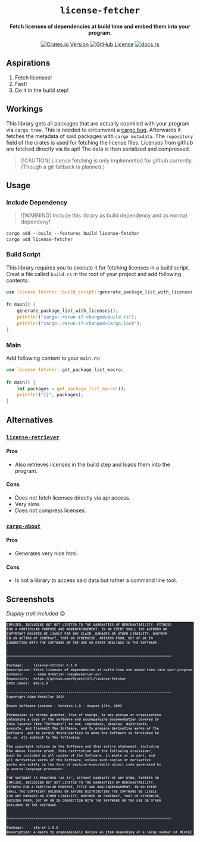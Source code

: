 <div align="center">

# `license-fetcher`
**Fetch licenses of dependencies at build time and embed them into your program.**

[![Crates.io Version](https://img.shields.io/crates/v/license-fetcher)](https://crates.io/crates/license-fetcher)
[![GitHub License](https://img.shields.io/github/license/WyvernIXTL/license-fetcher)](https://github.com/WyvernIXTL/license-fetcher/blob/main/LICENSE)
[![docs.rs](https://img.shields.io/docsrs/license-fetcher)](https://docs.rs/license-fetcher)

</div>

## Aspirations

1. Fetch licenses!
2. Fast!
3. Do it in the build step!


## Workings

This library gets all packages that are actually copmiled with your program via `cargo tree`.
This is needed to circumvent a [cargo bug](https://github.com/rust-lang/cargo/issues/10801).
Afterwards it fetches the metadata of said packages with `cargo metadata`.
The `repository` field of the crates is used for fetching the license files.
Licenses from github are fetched directly via its api!
The data is then serialized and compressed.

> [!CAUTION] License fetching is only implemented for github currently. (Though a git fallback is planned.)


## Usage

### Include Dependency

> ![WARNING] Include this library as build dependency and as normal dependeny!

```
cargo add --build --features build license-fetcher
cargo add license-fetcher
```

### Build Script

This library requires you to execute it for fetching licenses in a build script.
Creat a file called `build.rs` in the root of your project and add following contents:
```rust
use license_fetcher::build_script::generate_package_list_with_licenses;

fn main() {
    generate_package_list_with_licenses();
    println!("cargo::rerun-if-changed=build.rs");
    println!("cargo::rerun-if-changed=Cargo.lock");
}
```

### Main

Add following content to your `main.rs`:
```rust
use license_fetcher::get_package_list_macro;

fn main() {
    let packages = get_package_list_macro!();
    println!("{}", packages);
}
```


## Alternatives

### [`license-retriever`](https://github.com/MRT-Map/license-retriever)

#### Pros
+ Also retrieves licenses in the build step and loads them into the program.

#### Cons
- Does not fetch licenses directly via api access.
- Very slow.
- Does not compress licenses.


### [`cargo-about`](https://github.com/EmbarkStudios/cargo-about)

#### Pros
+ Generates very nice html.

#### Cons
- Is not a library to access said data but rather a command line tool.


## Screenshots

*Display trait included* 😉

![Screenshot](./img/example_print.png)